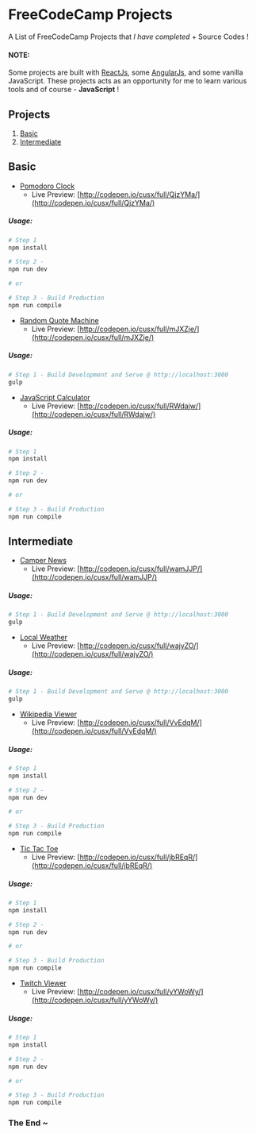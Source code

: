 FreeCodeCamp Projects
=======================
A List of FreeCodeCamp Projects that *I have completed* + Source Codes !

#### NOTE:
Some projects are built with [ReactJs](https://github.com/facebook/react), some [AngularJs](https://github.com/angular/angular.js), and some vanilla JavaScript. These projects acts as an opportunity for me to learn various tools and of course - **JavaScript** !

Projects
-----------------
1. [Basic](#basic)
1. [Intermediate](#intermediate)


Basic
-----------------
- [Pomodoro Clock](https://github.com/cusxio/fcc-projects/tree/master/basic%20-%20pomodoro%20clock)
    - Live Preview: [http://codepen.io/cusx/full/QjzYMa/](http://codepen.io/cusx/full/QjzYMa/)

##### Usage: 
```bash
# Step 1
npm install

# Step 2 - 
npm run dev

# or 

# Step 3 - Build Production
npm run compile
```

- [Random Quote Machine](https://github.com/cusxio/fcc-projects/tree/master/basic%20-%20random%20quote%20machine)
    - Live Preview: [http://codepen.io/cusx/full/mJXZje/](http://codepen.io/cusx/full/mJXZje/)

##### Usage: 
```bash
# Step 1 - Build Development and Serve @ http://localhost:3000
gulp
```

- [JavaScript Calculator](https://github.com/cusxio/fcc-projects/tree/master/basic%20-%20calculator)
    - Live Preview: [http://codepen.io/cusx/full/RWdajw/](http://codepen.io/cusx/full/RWdajw/)

##### Usage: 
```bash
# Step 1
npm install

# Step 2 - 
npm run dev

# or 

# Step 3 - Build Production
npm run compile
```


Intermediate
-----------------
- [Camper News](https://github.com/cusxio/fcc-projects/tree/master/intermediate%20-%20camper%20news)
    - Live Preview: [http://codepen.io/cusx/full/wamJJP/](http://codepen.io/cusx/full/wamJJP/)

##### Usage: 
```bash
# Step 1 - Build Development and Serve @ http://localhost:3000
gulp
```
- [Local Weather](https://github.com/cusxio/fcc-projects/tree/master/intermediate%20-%20local%20weather)
    - Live Preview: [http://codepen.io/cusx/full/wajyZO/](http://codepen.io/cusx/full/wajyZO/)

##### Usage: 
```bash
# Step 1 - Build Development and Serve @ http://localhost:3000
gulp
```

- [Wikipedia Viewer](https://github.com/cusxio/fcc-projects/tree/master/intermediate%20-%20wikipedia%20viewer)
    - Live Preview: [http://codepen.io/cusx/full/VvEdqM/](http://codepen.io/cusx/full/VvEdqM/)

##### Usage: 
```bash
# Step 1
npm install

# Step 2 - 
npm run dev

# or 

# Step 3 - Build Production
npm run compile
```

- [Tic Tac Toe](https://github.com/cusxio/fcc-projects/tree/master/intermediate%20-%20tic%20tac%20toe)
    - Live Preview: [http://codepen.io/cusx/full/jbREqR/](http://codepen.io/cusx/full/jbREqR/)

##### Usage: 
```bash
# Step 1
npm install

# Step 2 - 
npm run dev

# or 

# Step 3 - Build Production
npm run compile
```

- [Twitch Viewer](https://github.com/cusxio/fcc-projects/tree/master/intermediate%20-%20twitch)
    - Live Preview: [http://codepen.io/cusx/full/yYWoWy/](http://codepen.io/cusx/full/yYWoWy/)

##### Usage: 
```bash
# Step 1
npm install

# Step 2 - 
npm run dev

# or 

# Step 3 - Build Production
npm run compile
```

### The End ~